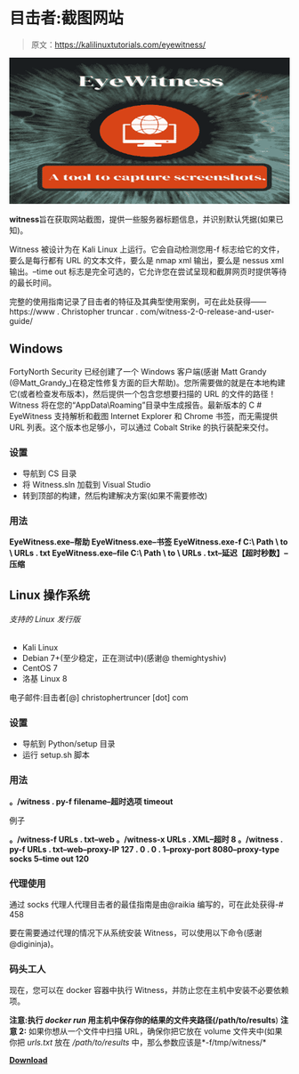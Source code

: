 # 目击者:截图网站

> 原文：<https://kalilinuxtutorials.com/eyewitness/>

[![](img//f5c36895982b611945807ae572aad219.png)](https://blogger.googleusercontent.com/img/b/R29vZ2xl/AVvXsEjlPsTOHoGWUFOQiq1t4jXr6Kc-gsl6ok-rejwYcaNGm4kOi23ec70yX48r2gWCs4yIXHZencvScjK9Jgo0TPuyz9DUO9ewVMC6fVC6AHUVrNU4x30CRnkc4LOvap8HuwFiPUtgLH-if4mXByTCdkkCkrqub8oDrdOCAi87gn9ypukJK9zHRHYPh4a4/s728/2%20(1).png)

**witness**旨在获取网站截图，提供一些服务器标题信息，并识别默认凭据(如果已知)。

Witness 被设计为在 Kali Linux 上运行。它会自动检测您用-f 标志给它的文件，要么是每行都有 URL 的文本文件，要么是 nmap xml 输出，要么是 nessus xml 输出。–time out 标志是完全可选的，它允许您在尝试呈现和截屏网页时提供等待的最长时间。

完整的使用指南记录了目击者的特征及其典型使用案例，可在此处获得——https://www . Christopher truncar . com/witness-2-0-release-and-user-guide/

## Windows

FortyNorth Security 已经创建了一个 Windows 客户端(感谢 Matt Grandy (@Matt_Grandy_)在稳定性修复方面的巨大帮助)。您所需要做的就是在本地构建它(或者检查发布版本)，然后提供一个包含您想要扫描的 URL 的文件的路径！Witness 将在您的“AppData\Roaming”目录中生成报告。最新版本的 C # EyeWitness 支持解析和截图 Internet Explorer 和 Chrome 书签，而无需提供 URL 列表。这个版本也足够小，可以通过 Cobalt Strike 的执行装配来交付。

### 设置

*   导航到 CS 目录
*   将 Witness.sln 加载到 Visual Studio
*   转到顶部的构建，然后构建解决方案(如果不需要修改)

### 用法

**EyeWitness.exe–帮助
EyeWitness.exe–书签
EyeWitness.exe-f C:\ Path \ to \ URLs . txt
EyeWitness.exe–file C:\ Path \ to \ URLs . txt–延迟【超时秒数】–压缩**

## Linux 操作系统

###### 支持的 Linux 发行版

*   Kali Linux
*   Debian 7+(至少稳定，正在测试中)(感谢@ themightyshiv)
*   CentOS 7
*   洛基 Linux 8

电子邮件:目击者[@] christophertruncer [dot] com

### 设置

*   导航到 Python/setup 目录
*   运行 setup.sh 脚本

### 用法

**。/witness . py-f filename–超时选项 timeout**

例子

**。/witness-f URLs . txt–web
。/witness-x URLs . XML–超时 8
。/witness . py-f URLs . txt–web–proxy-IP 127 . 0 . 0 . 1–proxy-port 8080–proxy-type socks 5–time out 120**

### 代理使用

通过 socks 代理人代理目击者的最佳指南是由@raikia 编写的，可在此处获得-# 458

要在需要通过代理的情况下从系统安装 Witness，可以使用以下命令(感谢@digininja)。

### 码头工人

现在，您可以在 docker 容器中执行 Witness，并防止您在主机中安装不必要依赖项。

**注意:**执行 *docker run* 用主机中保存你的结果的文件夹路径(**/path/to/results**)
**注意 2:** 如果你想从一个文件中扫描 URL，确保你把它放在 volume 文件夹中(如果你把 *urls.txt* 放在 */path/to/results* 中，那么参数应该是*-f/tmp/witness/*

[**Download**](https://github.com/FortyNorthSecurity/EyeWitness)